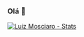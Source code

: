 ### Olá 👋

[![Luiz Mosciaro - Stats](https://github-readme-stats.vercel.app/api?username=luizmosciaro&hide=stars,prs,issues&count_private=true&theme=yeblu)](https://github.com/luizmosciaro/github-readme-stats)
